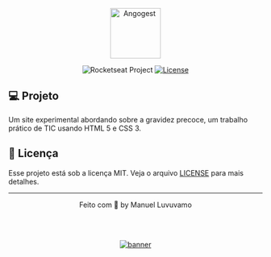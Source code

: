 <p align="center">
  <img alt="Angogest" src="#" width="100px" />
</p>

<p align="center">
  <img src="https://img.shields.io/static/v1?label=Angogest&message=Awareness&color=ffca00&labelColor=202024" alt="Rocketseat Project" />
  <a href="LICENSE"><img  src="https://img.shields.io/static/v1?label=License&message=MIT&color=ffca00&labelColor=202024" alt="License"></a>
</p>

## 💻 Projeto

Um site experimental abordando sobre a gravidez precoce, um trabalho prático de TIC usando HTML 5 e CSS 3.

## 📝 Licença

Esse projeto está sob a licença MIT. Veja o arquivo [LICENSE](LICENSE) para mais detalhes.

---

<p align="center">
  Feito com 💛 by Manuel Luvuvamo
</p>

<!--START_SECTION:footer-->

<br />
<br />

<p align="center">
  <a href="https://discord.gg/rocketseat" target="_blank">
    <img align="center" src="https://photos.app.goo.gl/pBtd6bKwYkWKQ2nv7" alt="banner"/>
  </a>
</p>

<!--END_SECTION:footer-->
